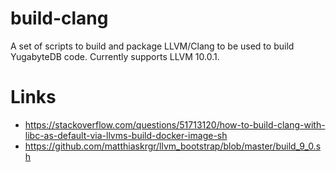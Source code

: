 # build-clang

A set of scripts to build and package LLVM/Clang to be used to build YugabyteDB code.
Currently supports LLVM 10.0.1.

# Links

- https://stackoverflow.com/questions/51713120/how-to-build-clang-with-libc-as-default-via-llvms-build-docker-image-sh
- https://github.com/matthiaskrgr/llvm_bootstrap/blob/master/build_9_0.sh
